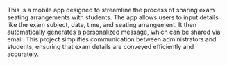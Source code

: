 This is a mobile app designed to streamline the process of sharing exam seating arrangements with students. The app allows users to input details like the exam subject, date, time, and seating arrangement. It then automatically generates a personalized message, which can be shared via email. This project simplifies communication between administrators and students, ensuring that exam details are conveyed efficiently and accurately.

